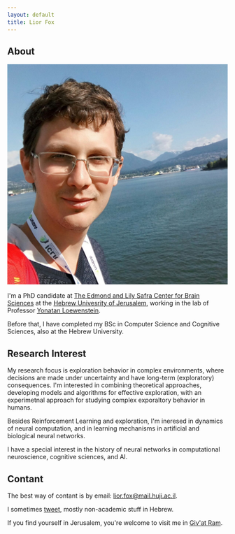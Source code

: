 ```yaml
---
layout: default
title: Lior Fox
---
```


## About

<img class="profile-picture" src="avatarsquare.jpg">

I'm a PhD candidate at [The Edmond and Lily Safra Center for Brain Sciences](https://elsc.huji.ac.il) at the [Hebrew Univesrity of Jerusalem](https://new.huji.ac.il/), working in the lab of Professor [Yonatan Loewenstein](https://loewenstein.huji.ac.il/). 

Before that, I have completed my BSc in Computer Science and Cognitive Sciences, also at the Hebrew University.

## Research Interest
My research focus is exploration behavior in complex environments, where decisions are made under uncertainty and have long-term (exploratory) consequences. I'm interested in combining theoretical approaches, developing models and algorithms for effective exploration, with an experimetnal approach for studying complex exporaltory behavior in humans.

Besides Reinforcement Learning and exploration, I'm ineresed in dynamics of neural computation, and in learning mechanisms in artificial and biological neural networks.

I have a special interest in the history of neural networks in computational neuroscience, cognitive sciences, and AI.

## Contant
The best way of contant is by email: [lior.fox@mail.huji.ac.il](mailto:lior.fox@mail.huji.ac.il). 

I sometimes [tweet](https://twitter.com/__lfx), mostly non-academic stuff in Hebrew.

If you find yourself in Jerusalem, you're welcome to visit me in [Giv'at Ram](https://goo.gl/maps/KcUpnmyK6838Gw8b6).